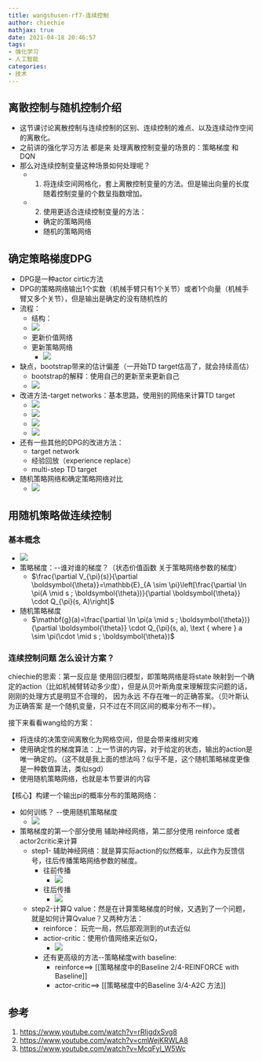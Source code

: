 ```yaml
---
title: wangshusen-rf7-连续控制
author: chiechie
mathjax: true
date: 2021-04-18 20:46:57
tags:
- 强化学习
- 人工智能
categories:
- 技术
---
```



## 离散控制与随机控制介绍

- 这节课讨论离散控制与连续控制的区别、连续控制的难点、以及连续动作空间的离散化。
- 之前讲的强化学习方法 都是来 处理离散控制变量的场景的：策略梯度 和 DQN
- 那么对连续控制变量这种场景如何处理呢？
    - 1. 将连续空间网格化，套上离散控制变量的方法。但是输出向量的长度随着控制变量的个数呈指数增加。
    - 2. 使用更适合连续控制变量的方法：
        - 确定的策略网络
        - 随机的策略网络


## 确定策略梯度DPG
- DPG是一种actor cirtic方法
- DPG的策略网络输出1个实数（机械手臂只有1个关节）或者1个向量（机械手臂又多个关节），但是输出是确定的没有随机性的
- 流程：
    - 结构：
    - ![](https://firebasestorage.googleapis.com/v0/b/firescript-577a2.appspot.com/o/imgs%2Fapp%2Frf_learning%2FFFnC_ZZDfS.png?alt=media&token=b76bce5a-44cb-4967-8831-9ad7e3bac627)
    - 更新价值网络
    - 更新策略网络
        - ![](https://firebasestorage.googleapis.com/v0/b/firescript-577a2.appspot.com/o/imgs%2Fapp%2Frf_learning%2F1lO0oHsg0f.png?alt=media&token=4624994e-3a30-4a5d-9ea3-7ecc419516e1)
- 缺点，bootstrap带来的估计偏差（一开始TD target估高了，就会持续高估）
    - bootstrap的解释：使用自己的更新至来更新自己
    - ![](https://firebasestorage.googleapis.com/v0/b/firescript-577a2.appspot.com/o/imgs%2Fapp%2Frf_learning%2FckUhWapL92.png?alt=media&token=56166270-8cad-42fc-a94e-f88f329c6c41)
- 改进方法-target networks：基本思路，使用别的网络来计算TD target
    - ![](https://firebasestorage.googleapis.com/v0/b/firescript-577a2.appspot.com/o/imgs%2Fapp%2Frf_learning%2F6lBqZiXi9f.png?alt=media&token=17ff418c-0a8d-437f-8b82-7848a8cfa243)
    - ![](https://firebasestorage.googleapis.com/v0/b/firescript-577a2.appspot.com/o/imgs%2Fapp%2Frf_learning%2FkSbwop1R3_.png?alt=media&token=9dd29838-a62a-4a89-8717-7e1972f3da74)
    - ![](https://firebasestorage.googleapis.com/v0/b/firescript-577a2.appspot.com/o/imgs%2Fapp%2Frf_learning%2FKrdc65AdRE.png?alt=media&token=3d72f27f-a8be-468c-8910-df0ad025f5da)
    - ![](https://firebasestorage.googleapis.com/v0/b/firescript-577a2.appspot.com/o/imgs%2Fapp%2Frf_learning%2FnLzNJ8bG14.png?alt=media&token=fe8f8570-8304-4c5e-bd16-0649684ecaf7)
- 还有一些其他的DPG的改进方法：
    - target network
    - 经验回放（experience replace）
    - multi-step TD target
- 随机策略网络和确定策略网络对比
    - ![](https://firebasestorage.googleapis.com/v0/b/firescript-577a2.appspot.com/o/imgs%2Fapp%2Frf_learning%2FRDz29hZbP4.png?alt=media&token=52f95ad5-5f13-4974-87f8-c52d8c734836)


## 用随机策略做连续控制

### 基本概念

- ![](https://firebasestorage.googleapis.com/v0/b/firescript-577a2.appspot.com/o/imgs%2Fapp%2Frf_learning%2Fza5rJJXnoe.png?alt=media&token=48526a35-cc19-486c-b91b-3a0ef9df1edc)
- 策略梯度：--谁对谁的梯度？（状态价值函数 关于策略网络参数的梯度）
    - $\frac{\partial V_{\pi}(s)}{\partial \boldsymbol{\theta}}=\mathbb{E}_{A \sim \pi}\left[\frac{\partial \ln \pi(A \mid s ; \boldsymbol{\theta})}{\partial \boldsymbol{\theta}} \cdot Q_{\pi}(s, A)\right]$
- 随机策略梯度
    - $\mathbf{g}(a)=\frac{\partial \ln \pi(a \mid s ; \boldsymbol{\theta})}{\partial \boldsymbol{\theta}} \cdot Q_{\pi}(s, a), \text { where } a \sim \pi(\cdot \mid s ; \boldsymbol{\theta})$

### 连续控制问题 怎么设计方案？


chiechie的思索：第一反应是 使用回归模型，即策略网络是将state 映射到一个确定的action（比如机械臂转动多少度），但是从贝叶斯角度来理解现实问题的话，刚刚的处理方式是明显不合理的， 因为永远 不存在唯一的正确答案。（贝叶斯认为正确答案 是一个随机变量，只不过在不同区间的概率分布不一样）。

接下来看看wang给的方案：

- 将连续的决策空间离散化为网格空间，但是会带来维树灾难
- 使用确定性的梯度算法：上一节讲的内容，对于给定的状态，输出的action是唯一确定的。（这不就是我上面的想法吗？似乎不是，这个随机策略梯度更像是一种数值算法，类似sgd）
- 使用随机策略网络，也就是本节要讲的内容

【核心】构建一个输出pi的概率分布的策略网络：

- 如何训练？ --使用随机策略梯度
    - ![](https://firebasestorage.googleapis.com/v0/b/firescript-577a2.appspot.com/o/imgs%2Fapp%2Frf_learning%2F-HeYISazuj.png?alt=media&token=0d3ebe9c-6f04-4867-b2cb-553503e9a523)
- 策略梯度的第一个部分使用 辅助神经网络，第二部分使用 reinforce 或者 actor2critic来计算
    - step1- 辅助神经网络：就是算实际action的似然概率，以此作为反馈信号，往后传播策略网络参数的梯度。
        - 往前传播
            - ![](https://firebasestorage.googleapis.com/v0/b/firescript-577a2.appspot.com/o/imgs%2Fapp%2Frf_learning%2FF3rR0gy8Su.png?alt=media&token=32c8deac-e6ed-4c36-8490-682457bd96cf)
        - 往后传播
            - ![](https://firebasestorage.googleapis.com/v0/b/firescript-577a2.appspot.com/o/imgs%2Fapp%2Frf_learning%2FqKuN1X6D_b.png?alt=media&token=aa379ddd-eb64-4674-a1c9-136f77996250)
    - step2-计算Q value：然是在计算策略梯度的时候，又遇到了一个问题，就是如何计算Qvalue？又两种方法：
        - reinforce： 玩完一局，然后那观测到的ut去近似
        - actior-critic：使用价值网络来近似Q，
            - ![](https://firebasestorage.googleapis.com/v0/b/firescript-577a2.appspot.com/o/imgs%2Fapp%2Frf_learning%2F1OdWlyBP_B.png?alt=media&token=4e37f7bb-e85d-4e0b-afb3-bbf99f3bb628)
        - 还有更高级的方法--策略梯度with baseline: 
            - reinforce==> [[策略梯度中的Baseline 2/4-REINFORCE with Baseline]]
            - actor-critic==> [[策略梯度中的Baseline 3/4-A2C 方法]]


## 参考

1. https://www.youtube.com/watch?v=rRIjgdxSvg8
2. https://www.youtube.com/watch?v=cmWejKRWLA8
3. https://www.youtube.com/watch?v=McqFyl_W5Wc
